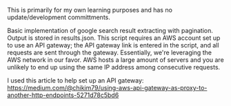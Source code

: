 
This is primarily for my own learning purposes and has no update/development committments.

Basic implementation of google search result extracting with pagination. Output is stored in results.json. This script requires an AWS account set up to use an API gateway; the API gateway link is entered in the script, and all requests are sent through the gateway. Essentially, we're leveraging the AWS network in our favor. AWS hosts a large amount of servers and you are unlikely to end up using the same IP address among consecutive requests. 

I used this article to help set up an API gateway: https://medium.com/@chikim79/using-aws-api-gateway-as-proxy-to-another-http-endpoints-5271d78c5bd6

